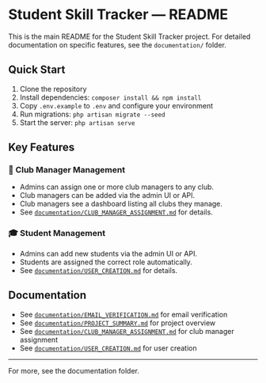 # Student Skill Tracker — README

This is the main README for the Student Skill Tracker project. For detailed documentation on specific features, see the `documentation/` folder.

## Quick Start
1. Clone the repository
2. Install dependencies: `composer install && npm install`
3. Copy `.env.example` to `.env` and configure your environment
4. Run migrations: `php artisan migrate --seed`
5. Start the server: `php artisan serve`

## Key Features

### 👤 Club Manager Management
- Admins can assign one or more club managers to any club.
- Club managers can be added via the admin UI or API.
- Club managers see a dashboard listing all clubs they manage.
- See [`documentation/CLUB_MANAGER_ASSIGNMENT.md`](CLUB_MANAGER_ASSIGNMENT.md) for details.

### 🎓 Student Management
- Admins can add new students via the admin UI or API.
- Students are assigned the correct role automatically.
- See [`documentation/USER_CREATION.md`](USER_CREATION.md) for details.

## Documentation
- See [`documentation/EMAIL_VERIFICATION.md`](EMAIL_VERIFICATION.md) for email verification
- See [`documentation/PROJECT_SUMMARY.md`](PROJECT_SUMMARY.md) for project overview
- See [`documentation/CLUB_MANAGER_ASSIGNMENT.md`](CLUB_MANAGER_ASSIGNMENT.md) for club manager assignment
- See [`documentation/USER_CREATION.md`](USER_CREATION.md) for user creation

---
For more, see the documentation folder.
